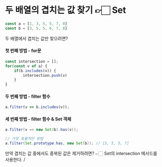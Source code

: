 # 두 배열의 겹치는 값 찾기 👉🏻 Set

```javascript
const a = [1, 3, 5, 5, 7, 0]
const b = [3, 5, 5, 6, 7, 8] 
```

두 배열에서 겹치는 값만 찾으려면?

#### 첫 번째 방법 - for문

```javascript
const intersection = [];
for(const v of a) {
    if(b.includes(v)) {
        intersection.push(v)
    }
}
```



#### 두 번째 방법 - filter 함수

```javascript
a.filter(v => b.includes(v));
```



#### 세 번째 방법 - filter 함수 & Set 객체

```java
a.filter(v => new Set(b).has(v));

// 가장 효율적인 방법
a.filter(Set.prototype.has, new Set(b)); // [3, 5, 5, 7]
```



만약 겹치는 값 중에서도 중복된 값은 제거하려면? 👉🏻 Set의 intersection 메서드를 사용한다. /
